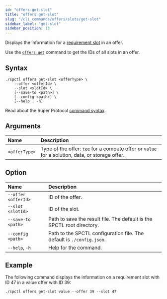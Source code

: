 ```yaml
---
id: "offers-get-slot"
title: "offers get-slot"
slug: "/cli_commands/offers/slots/get-slot"
sidebar_label: "get-slot"
sidebar_position: 13
---
```


Displays the information for a [requirement slot](/developers/fundamentals/slots#requirements) in an offer.

Use the [`offers get`](/developers/cli_commands/offers/offers/get) command to get the IDs of all slots in an offer.

## Syntax

```
./spctl offers get-slot <offerType> \
    --offer <offerId> \
    --slot <slotId> \
    [--save-to <path>] \
    [--config <path>] \
    [--help | -h]
```

Read about the Super Protocol [command syntax](/developers/cli_commands#command-syntax).

## Arguments

| **Name** | **Description** |
| :- | :- |
| `<offerType>` | Type of the offer: `tee` for a compute offer or `value` for a solution, data, or storage offer. |

## Option

| **Name** | **Description** |
| :- | :-|
| `--offer <offerId>` | ID of the offer. |
| `--slot <slotId>` | ID of the slot. |
| `--save-to <path>` | Path to save the result file. The default is the SPCTL root directory. |
| `--config <path>` | Path to the SPCTL configuration file. The default is `./config.json`. |
| `--help`, `-h` | Help for the command. |

## Example

The following command displays the information on a requirement slot with ID 47 in a value offer with ID 39:

```
./spctl offers get-slot value --offer 39 --slot 47
```
